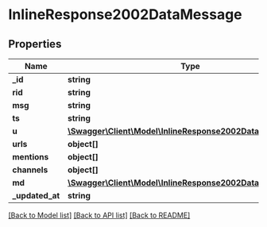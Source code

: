 # InlineResponse2002DataMessage

## Properties
Name | Type | Description | Notes
------------ | ------------- | ------------- | -------------
**_id** | **string** |  | [optional] 
**rid** | **string** |  | [optional] 
**msg** | **string** |  | [optional] 
**ts** | **string** |  | [optional] 
**u** | [**\Swagger\Client\Model\InlineResponse2002DataMessageU**](InlineResponse2002DataMessageU.md) |  | [optional] 
**urls** | **object[]** |  | [optional] 
**mentions** | **object[]** |  | [optional] 
**channels** | **object[]** |  | [optional] 
**md** | [**\Swagger\Client\Model\InlineResponse2002DataMessageMd[]**](InlineResponse2002DataMessageMd.md) |  | [optional] 
**_updated_at** | **string** |  | [optional] 

[[Back to Model list]](../../README.md#documentation-for-models) [[Back to API list]](../../README.md#documentation-for-api-endpoints) [[Back to README]](../../README.md)

